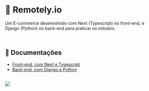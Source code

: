 <h1>🛒 Remotely.io</h1>

<p>
Um E-commerce desenvolvido com Next (Typescript) no front-end, e Django (Python) no back-end para praticar os estudos. 
</p>

<br>

<h2>📖 Documentações</h2>
<ul>
<li><a href="">Front-end, com Next e Typescript</a></li>
<li><a href="">Back-end, com Django e Python</a></li>
</ul>

<br>

<img src="./readme/home-page.gif" />



